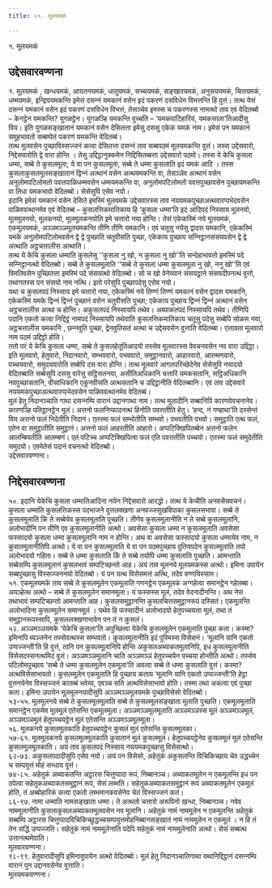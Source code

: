 ```yaml
---
title: ०१. मूलयमकं

---
```

१. मूलयमकं  


## उद्देसवारवण्णना

१. मूलयमकं , खन्धयमकं, आयतनयमकं, धातुयमकं, सच्‍चयमकं, सङ्खारयमकं, अनुसययमकं, चित्तयमकं, धम्मयमकं, इन्द्रिययमकन्ति इमेसं दसन्‍नं यमकानं वसेन इदं पकरणं दसविधेन विभत्तन्ति हि वुत्तं। तत्थ येसं दसन्‍नं यमकानं वसेन इदं पकरणं दसविधेन विभत्तं, तेसञ्‍चेव इमस्स च पकरणस्स नामत्थो ताव एवं वेदितब्बो – केनट्ठेन यमकन्ति? युगळट्ठेन। युगळञ्हि यमकन्ति वुच्‍चति – ‘यमकपाटिहारियं, यमकसाला’तिआदीसु विय। इति युगळसङ्खातानं यमकानं वसेन देसितत्ता इमेसु दससु एकेकं यमकं नाम। इमेसं पन यमकानं समूहभावतो सब्बम्पेतं पकरणं यमकन्ति वेदितब्बं।  
तत्थ मूलवसेन पुच्छाविस्सज्‍जनं कत्वा देसितत्ता दसन्‍नं ताव सब्बपठमं मूलयमकन्ति वुत्तं। तस्स उद्देसवारो, निद्देसवारोति द्वे वारा होन्ति । तेसु उद्दिट्ठानुक्‍कमेन निद्दिसितब्बत्ता उद्देसवारो पठमो। तस्स ये केचि कुसला धम्मा, सब्बे ते कुसलमूला; ये वा पन कुसलमूला, सब्बे ते धम्मा कुसलाति इदं यमकं आदि । तस्स कुसलाकुसलमूलसङ्खातानं द्विन्‍नं अत्थानं वसेन अत्थयमकन्ति वा, तेसञ्‍ञेव अत्थानं वसेन अनुलोमपटिलोमतो पवत्तपाळिधम्मवसेन धम्मयमकन्ति वा, अनुलोमपटिलोमतो पवत्तपुच्छावसेन पुच्छायमकन्ति वा तिधा यमकभावो वेदितब्बो। सेसेसुपि एसेव नयो।  
इदानि इमेसं यमकानं वसेन देसिते इमस्मिं मूलयमके उद्देसवारस्स ताव नययमकपुच्छाअत्थवारप्पभेदवसेन पाळिववत्थानमेव एवं वेदितब्बं – कुसलत्तिकमातिकाय हि ‘कुसला धम्मा’ति इदं आदिपदं निस्साय मूलनयो, मूलमूलनयो, मूलकनयो, मूलमूलकनयोति इमे चत्तारो नया होन्ति। तेसं एकेकस्मिं नये मूलयमकं, एकमूलयमकं, अञ्‍ञमञ्‍ञमूलयमकन्ति तीणि तीणि यमकानि। एवं चतूसु नयेसु द्वादस यमकानि, एकेकस्मिं यमके अनुलोमपटिलोमवसेन द्वे द्वे पुच्छाति चतुवीसति पुच्छा, एकेकाय पुच्छाय सन्‍निट्ठानसंसयवसेन द्वे द्वे अत्थाति अट्ठचत्तालीस अत्थाति।  
तत्थ ये केचि कुसला धम्माति कुसलेसु ‘‘कुसला नु खो, न कुसला नु खो’’ति सन्देहाभावतो इमस्मिं पदे सन्‍निट्ठानत्थो वेदितब्बो। सब्बे ते कुसलमूलाति ‘‘सब्बे ते कुसला धम्मा कुसलमूला नु खो, ननु खो’’ति एवं विमतिवसेन पुच्छितत्ता इमस्मिं पदे संसयत्थो वेदितब्बो। सो च खो वेनेय्यानं संसयट्ठाने संसयदीपनत्थं वुत्तो, तथागतस्स पन संसयो नाम नत्थि। इतो परेसुपि पुच्छापदेसु एसेव नयो।  
यथा च कुसलपदं निस्साय इमे चत्तारो नया, एकेकस्मिं नये तिण्णं तिण्णं यमकानं वसेन द्वादस यमकानि, एकेकस्मिं यमके द्विन्‍नं द्विन्‍नं पुच्छानं वसेन चतुवीसति पुच्छा; एकेकाय पुच्छाय द्विन्‍नं द्विन्‍नं अत्थानं वसेन अट्ठचत्तालीस अत्था च होन्ति। अकुसलपदं निस्सायपि तथेव। अब्याकतपदं निस्सायपि तथेव। तीणिपि पदानि एकतो कत्वा निद्दिट्ठं नामपदं निस्सायपि तथेवाति कुसलत्तिकमातिकाय चतूसु पदेसु सब्बेपि सोळस नया, अट्ठचत्तालीस यमकानि , छन्‍नवुति पुच्छा, द्वेनवुतिसतं अत्था च उद्देसवसेन वुत्ताति वेदितब्बा। एत्तावता मूलवारो नाम पठमं उद्दिट्ठो होति।  
ततो परं ये केचि कुसला धम्मा, सब्बे ते कुसलहेतूतिआदयो तस्सेव मूलवारस्स वेवचनवसेन नव वारा उद्दिट्ठा। इति मूलवारो, हेतुवारो, निदानवारो, सम्भववारो, पभववारो, समुट्ठानवारो, आहारवारो, आरम्मणवारो, पच्‍चयवारो, समुदयवारोति सब्बेपि दस वारा होन्ति। तत्थ मूलवारे आगतपरिच्छेदेनेव सेसेसुपि नयादयो वेदितब्बाति सब्बेसुपि दससु वारेसु सट्ठिसतनया, असीतिअधिकानि चत्तारि यमकसतानि, सट्ठिअधिकानि नवपुच्छासतानि, वीसाधिकानि एकूनवीसति अत्थसतानि च उद्दिट्ठानीति वेदितब्बानि। एवं ताव उद्देसवारे नययमकपुच्छाअत्थवारप्पभेदवसेन पाळिववत्थानमेव वेदितब्बं।  
मूलं हेतु निदानञ्‍चाति गाथा दसन्‍नम्पि वारानं उद्दानगाथा नाम। तत्थ मूलादीनि सब्बानिपि कारणवेवचनानेव। कारणञ्हि पतिट्ठानट्ठेन मूलं। अत्तनो फलनिप्फादनत्थं हिनोति पवत्ततीति हेतु। ‘हन्द, नं गण्हाथा’ति दस्सेन्तं विय अत्तनो फलं निदेतीति निदानं। एतस्मा फलं सम्भोतीति सम्भवो। पभवतीति पभवो। समुट्ठाति एत्थ फलं, एतेन वा समुट्ठातीति समुट्ठानं। अत्तनो फलं आहरतीति आहारो। अप्पटिक्खिपितब्बेन अत्तनो फलेन आलम्बियतीति आलम्बणं। एतं पटिच्‍च अप्पटिक्खिपित्वा फलं एति पवत्ततीति पच्‍चयो। एतस्मा फलं समुदेतीति समुदयो। एवमेतेसं पदानं वचनत्थो वेदितब्बो।  
उद्देसवारवण्णना।  


## निद्देसवारवण्णना

५०. इदानि येकेचि कुसला धम्मातिआदिना नयेन निद्देसवारो आरद्धो। तत्थ ये केचीति अनवसेसवचनं। कुसला धम्माति कुसलत्तिकस्स पदभाजने वुत्तलक्खणा अनवज्‍जसुखविपाका कुसलसभावा। सब्बे ते कुसलमूलाति किं ते सब्बेयेव कुसलमूलाति पुच्छति। तीणेव कुसलमूलानीति न ते सब्बे कुसलमूलानि, अलोभादीनि पन तीणि एव कुसलमूलानीति अत्थो। अवसेसा कुसला धम्मा न कुसलमूलाति अवसेसा फस्सादयो कुसला धम्मा कुसलमूलानि नाम न होन्ति। अथ वा अवसेसा फस्सादयो कुसला धम्मायेव नाम, न कुसलमूलानीतिपि अत्थो। ये वा पन कुसलमूलाति ये वा पन पठमपुच्छाय दुतियपदेन कुसलमूलाति तयो अलोभादयो गहिता। सब्बे ते धम्मा कुसलाति किं ते सब्बे तयोपि धम्मा कुसलाति पुच्छति। आमन्ताति सब्बेसम्पि कुसलमूलानं कुसलभावं सम्पटिच्छन्तो आह। अयं ताव मूलनये मूलयमकस्स अत्थो। इमिना उपायेन सब्बपुच्छासु विस्सज्‍जननयो वेदितब्बो। यं पन यत्थ विसेसमत्तं अत्थि, तदेव वण्णयिस्साम।  
५१. एकमूलयमके ताव सब्बे ते कुसलमूलेन एकमूलाति गणनट्ठेन एकमूलकं अग्गहेत्वा समानट्ठेन गहेतब्बा। अयञ्हेत्थ अत्थो – सब्बे ते कुसलमूलेन समानमूला। यं फस्सस्स मूलं, तदेव वेदनादीनन्ति। अथ नेसं तथाभावं सम्पटिच्छन्तो आमन्ताति आह। कुसलसमुट्ठानन्ति कुसलचित्तसमुट्ठानरूपं दस्सितं। एकमूलन्ति अलोभादिना कुसलमूलेन समानमूलं । यथेव हि फस्सादीनं अलोभादयो हेतुपच्‍चयत्ता मूलं, तथा तं समुट्ठानरूपस्सापि, कुसललक्खणाभावेन पन तं न कुसलं।  
५२. अञ्‍ञमञ्‍ञयमके ‘येकेचि कुसला’ति अपुच्छित्वा येकेचि कुसलमूलेन एकमूलाति पुच्छा कता। कस्मा? इमिनापि ब्यञ्‍जनेन तस्सेवत्थस्स सम्भवतो। कुसलमूलानीति इदं पुरिमस्स विसेसनं। ‘मूलानि यानि एकतो उप्पज्‍जन्ती’ति हि वुत्तं, तानि पन कुसलमूलानिपि होन्ति अकुसलअब्याकतमूलानिपि, इध कुसलमूलानीति विसेसदस्सनत्थमिदं वुत्तं। अञ्‍ञमञ्‍ञमूलानि चाति अञ्‍ञमञ्‍ञं हेतुपच्‍चयेन पच्‍चया होन्तीति अत्थो। तस्सेव पटिलोमपुच्छाय ‘सब्बे ते धम्मा कुसलमूलेन एकमूला’ति अवत्वा सब्बे ते धम्मा कुसलाति वुत्तं। कस्मा? अत्थविसेसाभावतो। कुसलमूलेन एकमूलाति हि पुच्छाय कताय ‘मूलानि यानि एकतो उप्पज्‍जन्ती’ति हेट्ठा वुत्तनयेनेव विस्सज्‍जनं कातब्बं भवेय्य, एवञ्‍च सति अत्थविसेसाभावो होति। तस्मा तथा अकत्वा एवं पुच्छा कता। इमिना उपायेन मूलमूलनयादीसुपि अञ्‍ञमञ्‍ञमूलयमके पुच्छाविसेसो वेदितब्बो।  
५३-५५. मूलमूलनये सब्बे ते कुसलमूलमूलाति सब्बे ते कुसलमूलसङ्खाता मूलाति पुच्छति। एकमूलमूलाति समानट्ठेन एकमेव मूलमूलं एतेसन्ति एकमूलमूला। अञ्‍ञमञ्‍ञमूलमूलाति अञ्‍ञमञ्‍ञस्स मूलं अञ्‍ञमञ्‍ञमूलं, अञ्‍ञमञ्‍ञमूलं हेतुपच्‍चयट्ठेन मूलं एतेसन्ति अञ्‍ञमञ्‍ञमूलमूला।  
५६. मूलकनये कुसलमूलकाति हेतुपच्‍चयट्ठेन कुसलं मूलं एतेसन्ति कुसलमूलका।  
५७-६१. मूलमूलकनये कुसलमूलमूलकाति कुसलानं मूलं कुसलमूलं। हेतुपच्‍चयट्ठेनेव कुसलमूलं मूलं एतेसन्ति कुसलमूलमूलकाति। अयं ताव कुसलपदं निस्साय नययमकपुच्छासु विसेसत्थो।  
६२-७३. अकुसलपदादीसुपि एसेव नयो। अयं पन विसेसो, अहेतुकं अकुसलन्ति विचिकिच्छाय चेव उद्धच्‍चेन च सम्पयुत्तं मोहं सन्धाय वुत्तं।  
७४-८५. अहेतुकं अब्याकतन्ति अट्ठारस चित्तुप्पादा रूपं, निब्बानञ्‍च। अब्याकतमूलेन न एकमूलन्ति इध पन ठपेत्वा सहेतुकअब्याकतसमुट्ठानं रूपं, सेसं लब्भति। सहेतुकअब्याकतसमुट्ठानं रूपं अब्याकतमूलेन एकमूलं होति, तं अब्बोहारिकं कत्वा एकतो लब्भमानकवसेनेव चेतं विस्सज्‍जनं कतं।  
८६-९७. नामा धम्माति नामसङ्खाता धम्मा। ते अत्थतो चत्तारो अरूपिनो खन्धा, निब्बानञ्‍च। नवेव नाममूलानीति कुसलाकुसलअब्याकतमूलवसेन नव मूलानि। अहेतुकं नामं नाममूलेन न एकमूलन्ति अहेतुकं सब्बम्पि अट्ठारस चित्तुप्पादविचिकिच्छुद्धच्‍चसम्पयुत्तमोहनिब्बानसङ्खातं नामं नाममूलेन न एकमूलं । न हि तं तेन सद्धिं उप्पज्‍जति। सहेतुकं नामं नाममूलेनाति पदेपि सहेतुकं नामं नाममूलेनाति अत्थो। सेसं सब्बत्थ उत्तानत्थमेवाति।  
मूलवारवण्णना।  
९८-९९. हेतुवारादीसुपि इमिनावुपायेन अत्थो वेदितब्बो। मूलं हेतु निदानञ्‍चातिगाथा यथानिद्दिट्ठानं दसन्‍नम्पि वारानं पुन उद्दानवसेनेव वुत्ताति।  
मूलयमकवण्णना।  